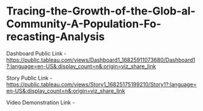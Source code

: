 # Tracing-the-Growth-of-the-Glob-al-Community-A-Population-Fo-recasting-Analysis


Dashboard Public Link - https://public.tableau.com/views/Dashboard1_16825911073680/Dashboard1?:language=en-US&:display_count=n&:origin=viz_share_link

Story Public Link - https://public.tableau.com/views/Story1_16825175199210/Story1?:language=en-US&:display_count=n&:origin=viz_share_link

Video Demonstration Link - 

